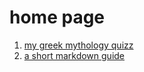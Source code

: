 <title>home</title>

# home page

1. [my greek mythology quizz](dlollia.github.io/pages/greek_mythology_quizz.html)
1. [a short markdown guide](dlollia.github.io/pages/md_guide.md)
